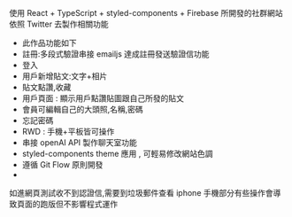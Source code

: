 使用 React + TypeScript + styled-components + Firebase 所開發的社群網站
依照 Twitter 去製作相關功能
 
* 此作品功能如下
* 註冊:多段式驗證串接 emailjs 達成註冊發送驗證信功能 
* 登入
* 用戶新增貼文:文字+相片
* 貼文點讚,收藏
* 用戶頁面 : 顯示用戶點讚貼圖跟自己所發的貼文
* 會員可編輯自己的大頭照,名稱,密碼
* 忘記密碼
* RWD : 手機+平板皆可操作
* 串接 openAI API 製作聊天室功能
* styled-components theme 應用 , 可輕易修改網站色調
* 遵循 Git Flow 原則開發
* 
如進網頁測試收不到認證信,需要到垃圾郵件查看
iphone 手機部分有些操作會導致頁面的跑版但不影響程式運作
